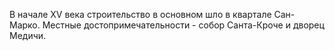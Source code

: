 В начале XV века строительство в основном шло в квартале Сан-Марко. Местные достопримечательности - собор Санта-Кроче и дворец Медичи.